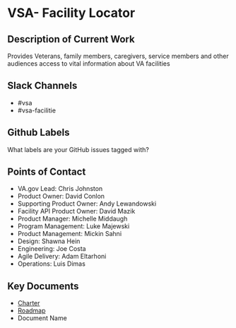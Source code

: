 # VSA- Facility Locator
## Description of Current Work
Provides Veterans, family members, caregivers, service members and other audiences access to vital information about VA facilities

## Slack Channels
- #vsa
- #vsa-facilitie

## Github Labels
What labels are your GitHub issues tagged with?

## Points of Contact
- VA.gov Lead: Chris Johnston 
- Product Owner: David Conlon 
- Supporting Product Owner: Andy Lewandowski 
- Facility API Product Owner: David Mazik 
- Product Manager: Michelle Middaugh 
- Program Management: Luke Majewski
- Product Management: Mickin Sahni
- Design: Shawna Hein
- Engineering: Joe Costa
- Agile Delivery: Adam Eltarhoni
- Operations: Luis Dimas

## Key Documents
- [Charter](https://github.com/department-of-veterans-affairs/va.gov-team/blob/master/teams/vsa/teams/facility-locator/charter.md)
- [Roadmap](https://github.com/department-of-veterans-affairs/va.gov-team/blob/master/products/facilities/facility-locator/product/roadmap.md)
- Document Name
